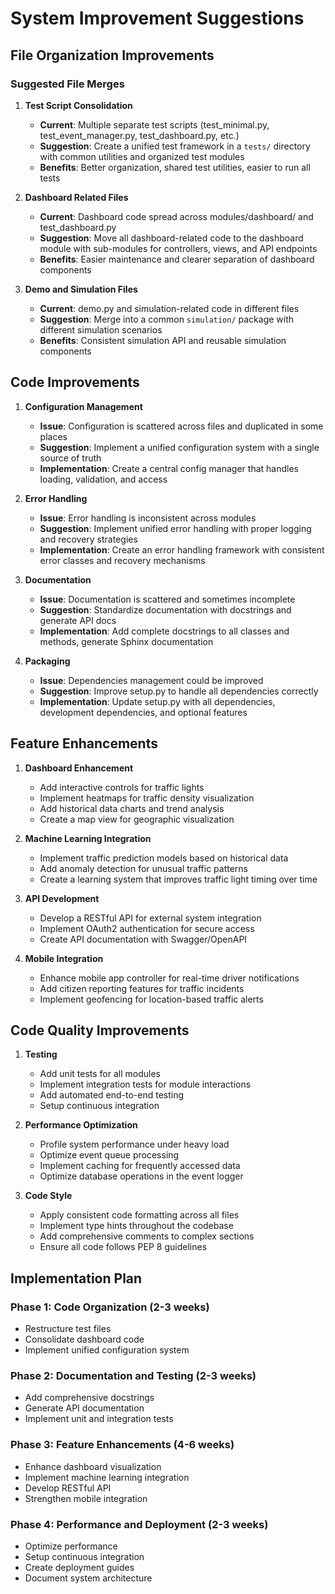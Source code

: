 # System Improvement Suggestions

## File Organization Improvements

### Suggested File Merges

1. **Test Script Consolidation**
   - **Current**: Multiple separate test scripts (test_minimal.py, test_event_manager.py, test_dashboard.py, etc.)
   - **Suggestion**: Create a unified test framework in a `tests/` directory with common utilities and organized test modules
   - **Benefits**: Better organization, shared test utilities, easier to run all tests

2. **Dashboard Related Files**
   - **Current**: Dashboard code spread across modules/dashboard/ and test_dashboard.py
   - **Suggestion**: Move all dashboard-related code to the dashboard module with sub-modules for controllers, views, and API endpoints
   - **Benefits**: Easier maintenance and clearer separation of dashboard components

3. **Demo and Simulation Files**
   - **Current**: demo.py and simulation-related code in different files
   - **Suggestion**: Merge into a common `simulation/` package with different simulation scenarios
   - **Benefits**: Consistent simulation API and reusable simulation components

## Code Improvements

1. **Configuration Management**
   - **Issue**: Configuration is scattered across files and duplicated in some places
   - **Suggestion**: Implement a unified configuration system with a single source of truth
   - **Implementation**: Create a central config manager that handles loading, validation, and access

2. **Error Handling**
   - **Issue**: Error handling is inconsistent across modules
   - **Suggestion**: Implement unified error handling with proper logging and recovery strategies
   - **Implementation**: Create an error handling framework with consistent error classes and recovery mechanisms

3. **Documentation**
   - **Issue**: Documentation is scattered and sometimes incomplete
   - **Suggestion**: Standardize documentation with docstrings and generate API docs
   - **Implementation**: Add complete docstrings to all classes and methods, generate Sphinx documentation

4. **Packaging**
   - **Issue**: Dependencies management could be improved
   - **Suggestion**: Improve setup.py to handle all dependencies correctly
   - **Implementation**: Update setup.py with all dependencies, development dependencies, and optional features

## Feature Enhancements

1. **Dashboard Enhancement**
   - Add interactive controls for traffic lights
   - Implement heatmaps for traffic density visualization
   - Add historical data charts and trend analysis
   - Create a map view for geographic visualization

2. **Machine Learning Integration**
   - Implement traffic prediction models based on historical data
   - Add anomaly detection for unusual traffic patterns
   - Create a learning system that improves traffic light timing over time

3. **API Development**
   - Develop a RESTful API for external system integration
   - Implement OAuth2 authentication for secure access
   - Create API documentation with Swagger/OpenAPI

4. **Mobile Integration**
   - Enhance mobile app controller for real-time driver notifications
   - Add citizen reporting features for traffic incidents
   - Implement geofencing for location-based traffic alerts

## Code Quality Improvements

1. **Testing**
   - Add unit tests for all modules
   - Implement integration tests for module interactions
   - Add automated end-to-end testing
   - Setup continuous integration

2. **Performance Optimization**
   - Profile system performance under heavy load
   - Optimize event queue processing
   - Implement caching for frequently accessed data
   - Optimize database operations in the event logger

3. **Code Style**
   - Apply consistent code formatting across all files
   - Implement type hints throughout the codebase
   - Add comprehensive comments to complex sections
   - Ensure all code follows PEP 8 guidelines

## Implementation Plan

### Phase 1: Code Organization (2-3 weeks)
- Restructure test files
- Consolidate dashboard code
- Implement unified configuration system

### Phase 2: Documentation and Testing (2-3 weeks)
- Add comprehensive docstrings
- Generate API documentation
- Implement unit and integration tests

### Phase 3: Feature Enhancements (4-6 weeks)
- Enhance dashboard visualization
- Implement machine learning integration
- Develop RESTful API
- Strengthen mobile integration

### Phase 4: Performance and Deployment (2-3 weeks)
- Optimize performance
- Setup continuous integration
- Create deployment guides
- Document system architecture 